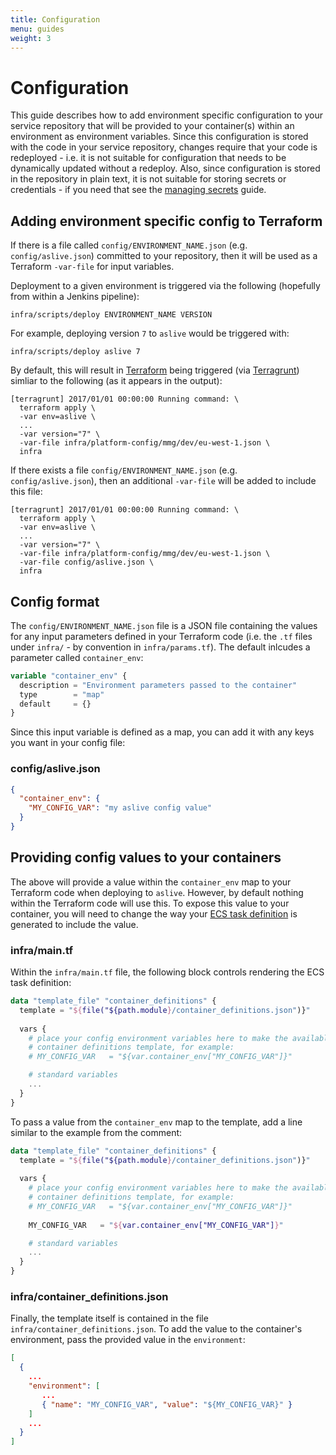 ```yaml
---
title: Configuration
menu: guides
weight: 3
---
```


# Configuration

This guide describes how to add environment specific configuration to your service repository that will be provided to your container(s) within an environment as environment variables. Since this configuration is stored with the code in your service repository, changes require that your code is redeployed - i.e. it is not suitable for configuration that needs to be dynamically updated without a redeploy. Also, since configuration is stored in the repository in plain text, it is not suitable for storing secrets or credentials - if you need that see the [managing secrets](secrets/) guide.

## Adding environment specific config to Terraform

If there is a file called `config/ENVIRONMENT_NAME.json` (e.g. `config/aslive.json`) committed to your repository, then it will be used as a Terraform `-var-file` for input variables.

Deployment to a given environment is triggered via the following (hopefully from within a Jenkins pipeline):

```Shell
infra/scripts/deploy ENVIRONMENT_NAME VERSION
```

For example, deploying version `7` to `aslive` would be triggered with:

```Shell
infra/scripts/deploy aslive 7
```

By default, this will result in [Terraform](https://www.terraform.io/) being triggered (via [Terragrunt](https://github.com/gruntwork-io/terragrunt)) simliar to the following (as it appears in the output):

```
[terragrunt] 2017/01/01 00:00:00 Running command: \
  terraform apply \
  -var env=aslive \
  ...
  -var version="7" \
  -var-file infra/platform-config/mmg/dev/eu-west-1.json \
  infra
```

If there exists a file `config/ENVIRONMENT_NAME.json` (e.g. `config/aslive.json`), then an additional `-var-file` will be added to include this file:

```
[terragrunt] 2017/01/01 00:00:00 Running command: \
  terraform apply \
  -var env=aslive \
  ...
  -var version="7" \
  -var-file infra/platform-config/mmg/dev/eu-west-1.json \
  -var-file config/aslive.json \
  infra
```

## Config format

The `config/ENVIRONMENT_NAME.json` file is a JSON file containing the values for any input parameters defined in your Terraform code (i.e. the `.tf` files under `infra/` - by convention in `infra/params.tf`). The default inlcudes a parameter called `container_env`:

```terraform
variable "container_env" {
  description = "Environment parameters passed to the container"
  type        = "map"
  default     = {}
}
```

Since this input variable is defined as a map, you can add it with any keys you want in your config file:

### config/aslive.json

```json
{
  "container_env": {
    "MY_CONFIG_VAR": "my aslive config value"
  }
}
```

## Providing config values to your containers

The above will provide a value within the `container_env` map to your Terraform code when deploying to `aslive`. However, by default nothing within the Terraform code will use this. To expose this value to your container, you will need to change the way your [ECS task definition](http://docs.aws.amazon.com/AmazonECS/latest/developerguide/task_defintions.html) is generated to include the value.

### infra/main.tf

Within the `infra/main.tf` file, the following block controls rendering the ECS task definition:

```terraform
data "template_file" "container_definitions" {
  template = "${file("${path.module}/container_definitions.json")}"
  
  vars {
    # place your config environment variables here to make the available to your
    # container definitions template, for example:
    # MY_CONFIG_VAR   = "${var.container_env["MY_CONFIG_VAR"]}"

    # standard variables
    ...
  }
}
```

To pass a value from the `container_env` map to the template, add a line similar to the example from the comment:

```terraform
data "template_file" "container_definitions" {
  template = "${file("${path.module}/container_definitions.json")}"
  
  vars {
    # place your config environment variables here to make the available to your
    # container definitions template, for example:
    # MY_CONFIG_VAR   = "${var.container_env["MY_CONFIG_VAR"]}"
    
    MY_CONFIG_VAR   = "${var.container_env["MY_CONFIG_VAR"]}"

    # standard variables
    ...
  }
}
```

### infra/container_definitions.json

Finally, the template itself is contained in the file `infra/container_definitions.json`. To add the value to the container's environment, pass the provided value in the `environment`:

```json
[
  {
    ...
    "environment": [
       ...
       { "name": "MY_CONFIG_VAR", "value": "${MY_CONFIG_VAR}" }
    ]
    ...
  }
]
```
